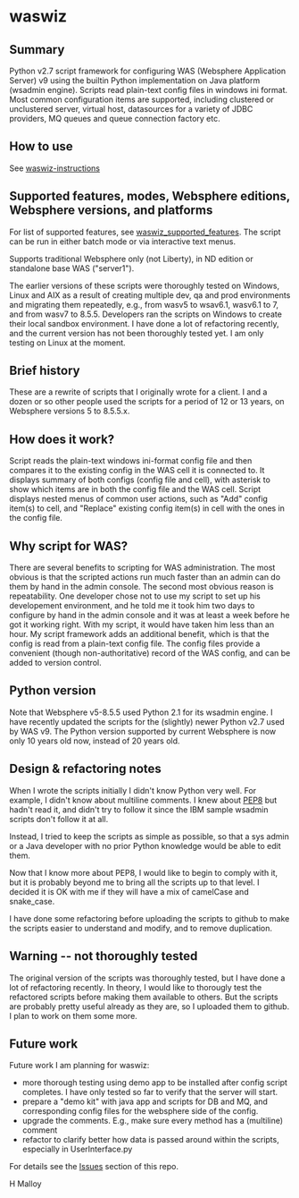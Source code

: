 # waswiz
## Summary
Python v2.7 script framework for configuring WAS (Websphere Application Server) v9 using the builtin Python implementation on Java platform (wsadmin engine). Scripts read plain-text config files in windows ini format. Most common configuration items are supported, including clustered or unclustered server, virtual host, datasources for a variety of JDBC providers, MQ queues and queue connection factory etc. 

## How to use
See [waswiz-instructions](https://github.com/notalwaysquiet/waswiz/blob/main/waswiz-instructions.md)

## Supported features, modes, Websphere editions, Websphere versions, and platforms
For list of supported features, see [waswiz_supported_features](https://github.com/notalwaysquiet/waswiz/blob/main/waswiz_supported_features.md).
The script can be run in either batch mode or via interactive text menus.

Supports traditional Websphere only (not Liberty), in ND edition or standalone base WAS ("server1"). 

The earlier versions of these scripts were thoroughly tested on Windows, Linux and AIX as a result of creating multiple dev, qa and prod environments and migrating them repeatedly, e.g., from wasv5 to wsav6.1, wasv6.1 to 7, and from wasv7 to 8.5.5. Developers ran the scripts on Windows to create their local sandbox environment. I have done a lot of refactoring recently, and the current version has not been thoroughly tested yet. I am only testing on Linux at the moment.

## Brief history
These are a rewrite of scripts that I originally wrote for a client. I and a dozen or so other people used the scripts for a period of 12 or 13 years, on Websphere versions 5 to 8.5.5.x. 

## How does it work?
Script reads the plain-text windows ini-format config file and then compares it to the existing config in the WAS cell it is connected to. It displays summary of both configs (config file and cell), with asterisk to show which items are in both the config file and the WAS cell. Script displays nested menus of common user actions, such as "Add" config item(s) to cell, and "Replace" existing config item(s) in cell with the ones in the config file.


## Why script for WAS?
There are several benefits to scripting for WAS administration. The most obvious is that the scripted actions run much faster than an admin can do them by hand in the admin console. The second most obvious reason is repeatability. One developer chose not to use my script to set up his developement environment, and he told me it took him two days to configure by hand in the admin console and it was at least a week before he got it working right. With my script, it would have taken him less than an hour. My script framework adds an additional benefit, which is that the config is read from a plain-text config file. The config files provide a convenient (though non-authoritative) record of the WAS config, and can be added to version control.

## Python version
Note that Websphere v5-8.5.5 used Python 2.1 for its wsadmin engine. I have recently updated the scripts for the (slightly) newer Python v2.7 used by WAS v9. The Python version supported by current Websphere is now only 10 years old now, instead of 20 years old.

## Design & refactoring notes
When I wrote the scripts initially I didn't know Python very well. For example, I didn't know about multiline comments. I knew about [PEP8](https://pep8.org/) but hadn't read it, and didn't try to follow it since the IBM sample wsadmin scripts don't follow it at all. 

Instead, I tried to keep the scripts as simple as possible, so that a sys admin or a Java developer with no prior Python knowledge would be able to edit them. 

Now that I know more about PEP8, I would like to begin to comply with it, but it is probably beyond me to bring all the scripts up to that level. I decided it is OK with me if they will have a mix of camelCase and snake_case.

I have done some refactoring before uploading the scripts to github to make the scripts easier to understand and modify, and to remove duplication. 

## Warning -- not thoroughly tested
The original version of the scripts was thoroughly tested, but I have done a lot of refactoring recently. In theory, I would like to thorougly test the refactored scripts before making them available to others. But the scripts are probably pretty useful already as they are, so I uploaded them to github. I plan to work on them some more. 

## Future work
Future work I am planning for waswiz:
* more thorough testing using demo app to be installed after config script completes. I have only tested so far to verify that the server will start.
* prepare a "demo kit" with java app and scripts for DB and MQ, and corresponding config files for the websphere side of the config. 
* upgrade the comments. E.g., make sure every method has a (multiline) comment
* refactor to clarify better how data is passed around within the scripts, especially in UserInterface.py

For details see the [Issues](https://github.com/notalwaysquiet/waswiz/issues) section of this repo. 


H Malloy

